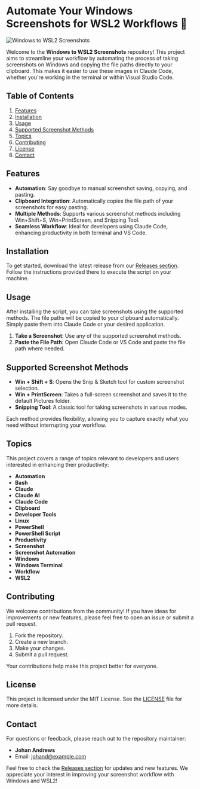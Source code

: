 # Automate Your Windows Screenshots for WSL2 Workflows 📸

![Windows to WSL2 Screenshots](https://img.shields.io/badge/Windows%20to%20WSL2%20Screenshots-v1.0-blue)

Welcome to the **Windows to WSL2 Screenshots** repository! This project aims to streamline your workflow by automating the process of taking screenshots on Windows and copying the file paths directly to your clipboard. This makes it easier to use these images in Claude Code, whether you're working in the terminal or within Visual Studio Code.

## Table of Contents

1. [Features](#features)
2. [Installation](#installation)
3. [Usage](#usage)
4. [Supported Screenshot Methods](#supported-screenshot-methods)
5. [Topics](#topics)
6. [Contributing](#contributing)
7. [License](#license)
8. [Contact](#contact)

## Features

- **Automation**: Say goodbye to manual screenshot saving, copying, and pasting.
- **Clipboard Integration**: Automatically copies the file path of your screenshots for easy pasting.
- **Multiple Methods**: Supports various screenshot methods including Win+Shift+S, Win+PrintScreen, and Snipping Tool.
- **Seamless Workflow**: Ideal for developers using Claude Code, enhancing productivity in both terminal and VS Code.

## Installation

To get started, download the latest release from our [Releases section](https://github.com/Johan-Andrews/windows-to-wsl2-screenshots/releases). Follow the instructions provided there to execute the script on your machine.

## Usage

After installing the script, you can take screenshots using the supported methods. The file paths will be copied to your clipboard automatically. Simply paste them into Claude Code or your desired application.

1. **Take a Screenshot**: Use any of the supported screenshot methods.
2. **Paste the File Path**: Open Claude Code or VS Code and paste the file path where needed.

## Supported Screenshot Methods

- **Win + Shift + S**: Opens the Snip & Sketch tool for custom screenshot selection.
- **Win + PrintScreen**: Takes a full-screen screenshot and saves it to the default Pictures folder.
- **Snipping Tool**: A classic tool for taking screenshots in various modes.

Each method provides flexibility, allowing you to capture exactly what you need without interrupting your workflow.

## Topics

This project covers a range of topics relevant to developers and users interested in enhancing their productivity:

- **Automation**
- **Bash**
- **Claude**
- **Claude AI**
- **Claude Code**
- **Clipboard**
- **Developer Tools**
- **Linux**
- **PowerShell**
- **PowerShell Script**
- **Productivity**
- **Screenshot**
- **Screenshot Automation**
- **Windows**
- **Windows Terminal**
- **Workflow**
- **WSL2**

## Contributing

We welcome contributions from the community! If you have ideas for improvements or new features, please feel free to open an issue or submit a pull request. 

1. Fork the repository.
2. Create a new branch.
3. Make your changes.
4. Submit a pull request.

Your contributions help make this project better for everyone.

## License

This project is licensed under the MIT License. See the [LICENSE](LICENSE) file for more details.

## Contact

For questions or feedback, please reach out to the repository maintainer:

- **Johan Andrews**
- Email: johand@example.com

Feel free to check the [Releases section](https://github.com/Johan-Andrews/windows-to-wsl2-screenshots/releases) for updates and new features. We appreciate your interest in improving your screenshot workflow with Windows and WSL2!